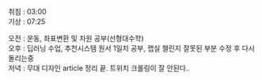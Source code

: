 취침 : 03:00  
기상 : 07:25  
  
오전 : 운동, 좌표변환 및 차원 공부(선형대수학)  
오후 : 딥러닝 수업, 추천시스템 원서 1일치 공부, 랩실 챌린지 잘못된 부분 수정 후 다시 돌리는중  
저녁 : 무대 디자인 article 정리 끝. 트위치 크롤링이 잘 안된다..  
